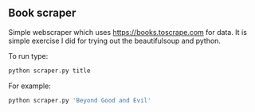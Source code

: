 ## Book scraper

Simple webscraper which uses https://books.toscrape.com for data. It is simple exercise I did for trying out the beautifulsoup and python.

To run type:

```bash
python scraper.py title
```

For example:

```bash
python scraper.py 'Beyond Good and Evil'
```
